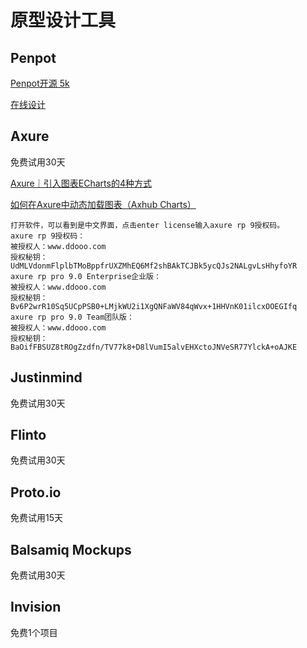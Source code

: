 # 原型设计工具

## Penpot
[Penpot开源 5k](https://github.com/penpot/penpot)

[在线设计](https://penpot.app/)
## Axure
免费试用30天

[Axure｜引入图表ECharts的4种方式](https://www.jianshu.com/p/b298c391ebc2)

[如何在Axure中动态加载图表（Axhub Charts）](https://blog.csdn.net/sunhuansheng/article/details/99407935)

```
打开软件，可以看到是中文界面，点击enter license输入axure rp 9授权码。
axure rp 9授权码：
被授权人：www.ddooo.com
授权秘钥：UdMLVdonmFlplbTMoBppfrUXZMhEQ6Mf2shBAkTCJBk5ycQJs2NALgvLsHhyfoYR
axure rp pro 9.0 Enterprise企业版：
被授权人：www.ddooo.com
授权秘钥：Bv6P2wrR10Sq5UCpPSB0+LMjkWU2i1XgQNFaWV84qWvx+1HHVnK01ilcxOOEGIfq
axure rp pro 9.0 Team团队版：
被授权人：www.ddooo.com
授权秘钥：BaOifFBSUZ8tROgZzdfn/TV77k8+D8lVumI5alvEHXctoJNVeSR77YlckA+oAJKE
```


## Justinmind
免费试用30天
## Flinto
免费试用30天
## Proto.io
免费试用15天
## Balsamiq Mockups
免费试用30天
## Invision
免费1个项目